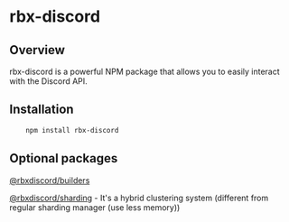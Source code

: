 # rbx-discord

## Overview
rbx-discord is a powerful NPM package that allows you to easily interact with the Discord API.

## Installation
```bash
    npm install rbx-discord
```

## Optional packages
[@rbxdiscord/builders](https://www.npmjs.com/package/@rbxdiscord/builders)

[@rbxdiscord/sharding](https://www.npmjs.com/package/@rbxdiscord/sharding) - It's a hybrid clustering system (different from regular sharding manager (use less memory))